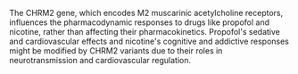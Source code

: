 The CHRM2 gene, which encodes M2 muscarinic acetylcholine receptors, influences the pharmacodynamic responses to drugs like propofol and nicotine, rather than affecting their pharmacokinetics. Propofol's sedative and cardiovascular effects and nicotine's cognitive and addictive responses might be modified by CHRM2 variants due to their roles in neurotransmission and cardiovascular regulation.